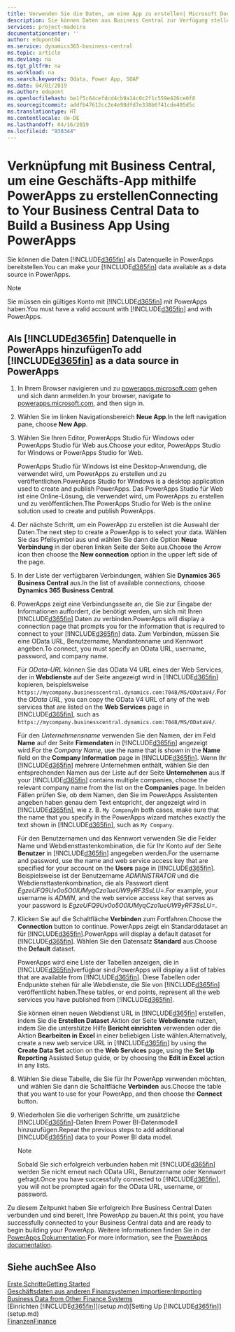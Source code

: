 ```yaml
---
title: Verwenden Sie die Daten, um eine App zu erstellen| Microsoft Docs
description: Sie können Daten aus Business Central zur Verfügung stellen und eine OData URL Ihrer Webdienste festlegen, um eine Geschäfts-App mithilfe PowerApps zu erstellen.
services: project-madeira
documentationcenter: ''
author: edupont04
ms.service: dynamics365-business-central
ms.topic: article
ms.devlang: na
ms.tgt_pltfrm: na
ms.workload: na
ms.search.keywords: Odata, Power App, SOAP
ms.date: 04/01/2019
ms.author: edupont
ms.openlocfilehash: be1f5c64cefdcd4cb9a14c0c2f1c559e426ce0f8
ms.sourcegitcommit: addfb47612cc2e4e98dfd7e338b6f41cde405d5c
ms.translationtype: HT
ms.contentlocale: de-DE
ms.lasthandoff: 04/16/2019
ms.locfileid: "938344"
---
```

# <a name="connecting-to-your-business-central-data-to-build-a-business-app-using-powerapps"></a><span data-ttu-id="cddcf-103">Verknüpfung mit Business Central, um eine Geschäfts-App mithilfe PowerApps zu erstellen</span><span class="sxs-lookup"><span data-stu-id="cddcf-103">Connecting to Your Business Central Data to Build a Business App Using PowerApps</span></span>
<span data-ttu-id="cddcf-104">Sie können die Daten [!INCLUDE[d365fin](includes/d365fin_md.md)] als Datenquelle in PowerApps bereitstellen.</span><span class="sxs-lookup"><span data-stu-id="cddcf-104">You can make your [!INCLUDE[d365fin](includes/d365fin_md.md)] data available as a data source in PowerApps.</span></span>  

> [!NOTE]  
>   <span data-ttu-id="cddcf-105">Sie müssen ein gültiges Konto mit [!INCLUDE[d365fin](includes/d365fin_md.md)] mit PowerApps haben.</span><span class="sxs-lookup"><span data-stu-id="cddcf-105">You must have a valid account with [!INCLUDE[d365fin](includes/d365fin_md.md)] and with PowerApps.</span></span>  

## <a name="to-add-included365finincludesd365finmdmd-as-a-data-source-in-powerapps"></a><span data-ttu-id="cddcf-106">Als [!INCLUDE[d365fin](includes/d365fin_md.md)] Datenquelle in PowerApps hinzufügen</span><span class="sxs-lookup"><span data-stu-id="cddcf-106">To add [!INCLUDE[d365fin](includes/d365fin_md.md)] as a data source in PowerApps</span></span>
1. <span data-ttu-id="cddcf-107">In Ihrem Browser navigieren und zu [powerapps.microsoft.com](https://powerapps.microsoft.com/en-us/) gehen und sich dann anmelden.</span><span class="sxs-lookup"><span data-stu-id="cddcf-107">In your browser, navigate to [powerapps.microsoft.com](https://powerapps.microsoft.com/en-us/), and then sign in.</span></span>
2. <span data-ttu-id="cddcf-108">Wählen Sie im linken Navigationsbereich **Neue App**.</span><span class="sxs-lookup"><span data-stu-id="cddcf-108">In the left navigation pane, choose **New App**.</span></span>
3. <span data-ttu-id="cddcf-109">Wählen Sie Ihren Editor, PowerApps Studio für Windows oder PowerApps Studio für Web aus.</span><span class="sxs-lookup"><span data-stu-id="cddcf-109">Choose your editor, PowerApps Studio for Windows or PowerApps Studio for Web.</span></span>

   <span data-ttu-id="cddcf-110">PowerApps Studio für Windows ist eine Desktop-Anwendung, die verwendet wird, um PowerApps zu erstellen und zu veröffentlichen.</span><span class="sxs-lookup"><span data-stu-id="cddcf-110">PowerApps Studio for Windows is a desktop application used to create and publish PowerApps.</span></span> <span data-ttu-id="cddcf-111">Das PowerApps Studio für Web ist eine Online-Lösung, die verwendet wird, um PowerApps zu erstellen und zu veröffentlichen.</span><span class="sxs-lookup"><span data-stu-id="cddcf-111">The PowerApps Studio for Web is the online solution used to create and publish PowerApps.</span></span>
4. <span data-ttu-id="cddcf-112">Der nächste Schritt, um ein PowerApp zu erstellen ist die Auswahl der Daten.</span><span class="sxs-lookup"><span data-stu-id="cddcf-112">The next step to create a PowerApp is to select your data.</span></span> <span data-ttu-id="cddcf-113">Wählen Sie das Pfeilsymbol aus und wählen Sie dann die Option **Neue Verbindung** in der oberen linken Seite der Seite aus.</span><span class="sxs-lookup"><span data-stu-id="cddcf-113">Choose the Arrow icon then choose the **New connection** option in the upper left side of the page.</span></span>
5. <span data-ttu-id="cddcf-114">In der Liste der verfügbaren Verbindungen, wählen Sie **Dynamics 365 Business Central** aus.</span><span class="sxs-lookup"><span data-stu-id="cddcf-114">In the list of available connections, choose **Dynamics 365 Business Central**.</span></span>
6. <span data-ttu-id="cddcf-115">PowerApps zeigt eine Verbindungsseite an, die Sie zur Eingabe der Informationen auffordert, die benötigt werden, um sich mit Ihren [!INCLUDE[d365fin](includes/d365fin_md.md)] Daten zu verbinden.</span><span class="sxs-lookup"><span data-stu-id="cddcf-115">PowerApps will display a connection page that prompts you for the information that is required to connect to your [!INCLUDE[d365fin](includes/d365fin_md.md)] data.</span></span> <span data-ttu-id="cddcf-116">Zum Verbinden, müssen Sie eine OData URL, Benutzername, Mandantenname und Kennwort angeben.</span><span class="sxs-lookup"><span data-stu-id="cddcf-116">To connect, you must specify an OData URL, username, password, and company name.</span></span>

   <span data-ttu-id="cddcf-117">Für *OData-URL* können Sie das OData V4 URL eines der Web Services, der in **Webdienste** auf der Seite angezeigt wird in [!INCLUDE[d365fin](includes/d365fin_md.md)] kopieren, beispielsweise `https://mycompany.businesscentral.dynamics.com:7048/MS/ODataV4/`.</span><span class="sxs-lookup"><span data-stu-id="cddcf-117">For the *OData URL*, you can copy the OData V4 URL of any of the web services that are listed on the **Web Services** page in [!INCLUDE[d365fin](includes/d365fin_md.md)], such as `https://mycompany.businesscentral.dynamics.com:7048/MS/ODataV4/`.</span></span>  

   <span data-ttu-id="cddcf-118">Für den *Unternehmensname* verwenden Sie den Namen, der im Feld **Name** auf der Seite **Firmendaten** in [!INCLUDE[d365fin](includes/d365fin_md.md)] angezeigt wird.</span><span class="sxs-lookup"><span data-stu-id="cddcf-118">For the *Company Name*, use the name that is shown in the **Name** field on the **Company Information** page in [!INCLUDE[d365fin](includes/d365fin_md.md)].</span></span> <span data-ttu-id="cddcf-119">Wenn Ihr [!INCLUDE[d365fin](includes/d365fin_md.md)] mehrere Unternehmen enthält, wählen Sie den entsprechenden Namen aus der Liste auf der Seite **Unternehmen** aus.</span><span class="sxs-lookup"><span data-stu-id="cddcf-119">If your [!INCLUDE[d365fin](includes/d365fin_md.md)] contains multiple companies, choose the relevant company name from the list on the **Companies** page.</span></span> <span data-ttu-id="cddcf-120">In beiden Fällen prüfen Sie, ob dem Namen, den Sie im PowerApps Assistenten angeben haben genau dem Text entspricht, der angezeigt wird in [!INCLUDE[d365fin](includes/d365fin_md.md)], wie z. B. `My Company`</span><span class="sxs-lookup"><span data-stu-id="cddcf-120">In both cases, make sure that the name that you specify in the PowerApps wizard matches exactly the text shown in [!INCLUDE[d365fin](includes/d365fin_md.md)], such as `My Company`.</span></span>

   <span data-ttu-id="cddcf-121">Für den Benutzernamen und das Kennwort verwenden Sie die Felder Name und Webdiensttastenkombination, die für Ihr Konto auf der Seite **Benutzer** in [!INCLUDE[d365fin](includes/d365fin_md.md)] angegeben werden.</span><span class="sxs-lookup"><span data-stu-id="cddcf-121">For the username and password, use the name and web service access key that are specified for your account on the **Users** page in [!INCLUDE[d365fin](includes/d365fin_md.md)].</span></span> <span data-ttu-id="cddcf-122">Beispielsweise ist der Benutzername *ADMINISTRATOR* und die Webdiensttastenkombination, die als Passwort dient *EgzeUFQ9Uv0o5O0lUMyqCzo1ueUW9yRF3SsLU=*.</span><span class="sxs-lookup"><span data-stu-id="cddcf-122">For example, your username is *ADMIN*, and the web service access key that serves as your password is *EgzeUFQ9Uv0o5O0lUMyqCzo1ueUW9yRF3SsLU=*.</span></span>
7. <span data-ttu-id="cddcf-123">Klicken Sie auf die Schaltfläche **Verbinden** zum Fortfahren.</span><span class="sxs-lookup"><span data-stu-id="cddcf-123">Choose the **Connection** button to continue.</span></span> <span data-ttu-id="cddcf-124">PowerApps zeigt ein Standarddataset an für [!INCLUDE[d365fin](includes/d365fin_md.md)].</span><span class="sxs-lookup"><span data-stu-id="cddcf-124">PowerApps will display a default dataset for [!INCLUDE[d365fin](includes/d365fin_md.md)].</span></span> <span data-ttu-id="cddcf-125">Wählen Sie den Datensatz **Standard** aus.</span><span class="sxs-lookup"><span data-stu-id="cddcf-125">Choose the **Default** dataset.</span></span>

   <span data-ttu-id="cddcf-126">PowerApps wird eine Liste der Tabellen anzeigen, die in [!INCLUDE[d365fin](includes/d365fin_md.md)]verfügbar sind.</span><span class="sxs-lookup"><span data-stu-id="cddcf-126">PowerApps will display a list of tables that are available from [!INCLUDE[d365fin](includes/d365fin_md.md)].</span></span> <span data-ttu-id="cddcf-127">Diese Tabellen oder Endpunkte stehen für alle Webdienste, die Sie von [!INCLUDE[d365fin](includes/d365fin_md.md)] veröffentlicht haben.</span><span class="sxs-lookup"><span data-stu-id="cddcf-127">These tables, or end points,  represent all the web services you have published from [!INCLUDE[d365fin](includes/d365fin_md.md)].</span></span>

   <span data-ttu-id="cddcf-128">Sie können einen neuen Webdienst URL in [!INCLUDE[d365fin](includes/d365fin_md.md)] erstellen, indem Sie die **Erstellen Dataset** Aktion der Seite **Webdienste** nutzen, indem Sie die unterstütze Hilfe **Bericht einrichten** verwenden oder die Aktion **Bearbeiten in Excel** in einer beliebigen Liste wählen.</span><span class="sxs-lookup"><span data-stu-id="cddcf-128">Alternatively, create a new web service URL in [!INCLUDE[d365fin](includes/d365fin_md.md)] by using the **Create Data Set** action on the **Web Services** page, using the **Set Up Reporting** Assisted Setup guide, or by choosing the **Edit in Excel** action in any lists.</span></span>
8. <span data-ttu-id="cddcf-129">Wählen Sie diese Tabelle, die Sie für Ihr PowerApp verwenden möchten, und wählen Sie dann die Schaltfläche **Verbinden** aus.</span><span class="sxs-lookup"><span data-stu-id="cddcf-129">Choose the table that you want to use for your PowerApp, and then choose the **Connect** button.</span></span>
9. <span data-ttu-id="cddcf-130">Wiederholen Sie die vorherigen Schritte, um zusätzliche [!INCLUDE[d365fin](includes/d365fin_md.md)]-Daten Ihrem Power BI-Datenmodell hinzuzufügen.</span><span class="sxs-lookup"><span data-stu-id="cddcf-130">Repeat the previous steps to add additional [!INCLUDE[d365fin](includes/d365fin_md.md)] data to your Power BI data model.</span></span>

   > [!NOTE]  
   >    <span data-ttu-id="cddcf-131">Sobald Sie sich erfolgreich verbunden haben mit [!INCLUDE[d365fin](includes/d365fin_md.md)] werden Sie nicht erneut nach OData URL, Benutzername oder Kennwort gefragt.</span><span class="sxs-lookup"><span data-stu-id="cddcf-131">Once you have successfully connected to [!INCLUDE[d365fin](includes/d365fin_md.md)], you will not be prompted again for the OData URL, username, or password.</span></span>

<span data-ttu-id="cddcf-132">Zu diesem Zeitpunkt haben Sie erfolgreich Ihre Business Central Daten verbunden und sind bereit, Ihre PowerApp zu bauen.</span><span class="sxs-lookup"><span data-stu-id="cddcf-132">At this point, you have successfully connected to your Business Central data and are ready to begin building your PowerApp.</span></span> <span data-ttu-id="cddcf-133">Weitere Informationen finden Sie in der [PowerApps Dokumentation](https://powerapps.microsoft.com/tutorials/getting-started/).</span><span class="sxs-lookup"><span data-stu-id="cddcf-133">For more information, see the [PowerApps documentation](https://powerapps.microsoft.com/tutorials/getting-started/).</span></span>

## <a name="see-also"></a><span data-ttu-id="cddcf-134">Siehe auch</span><span class="sxs-lookup"><span data-stu-id="cddcf-134">See Also</span></span>
[<span data-ttu-id="cddcf-135">Erste Schritte</span><span class="sxs-lookup"><span data-stu-id="cddcf-135">Getting Started</span></span>](product-get-started.md)  
[<span data-ttu-id="cddcf-136">Geschäftsdaten aus anderen Finanzsystemen importieren</span><span class="sxs-lookup"><span data-stu-id="cddcf-136">Importing Business Data from Other Finance Systems</span></span>](across-import-data-configuration-packages.md)  
<span data-ttu-id="cddcf-137">[Einrichten [!INCLUDE[d365fin](includes/d365fin_md.md)]](setup.md)</span><span class="sxs-lookup"><span data-stu-id="cddcf-137">[Setting Up [!INCLUDE[d365fin](includes/d365fin_md.md)]](setup.md)</span></span>  
[<span data-ttu-id="cddcf-138">Finanzen</span><span class="sxs-lookup"><span data-stu-id="cddcf-138">Finance</span></span>](finance.md)  
